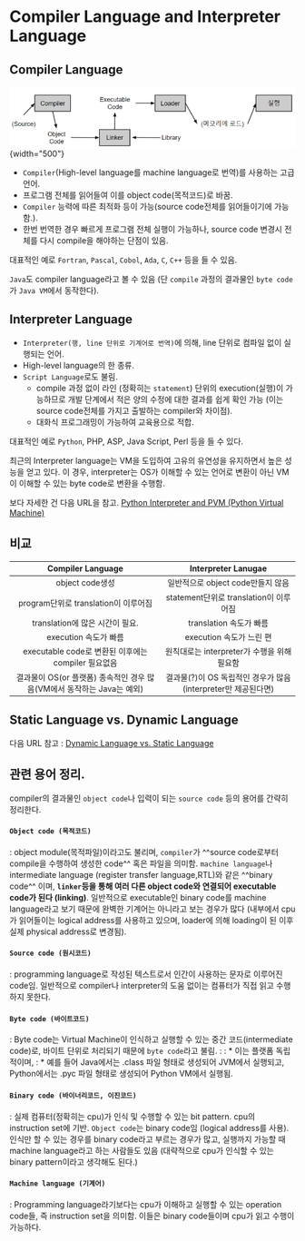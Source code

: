 # Compiler Language and Interpreter Language

## Compiler Language

![](./img/compiler_language.png){width="500"}

* `Compiler`(High-level language를 machine language로 번역)를 사용하는 고급 언어.
* 프로그램 전체를 읽어들여 이를 object code(목적코드)로 바꿈.
* `Compiler` 능력에 따른 최적화 등이 가능(source code전체를 읽어들이기에 가능함.).
* 한번 번역한 경우 빠르게 프로그램 전체 실행이 가능하나, source code 변경시 전체를 다시 compile을 해야하는 단점이 있음.

대표적인 예로 `Fortran`, `Pascal`, `Cobol`, `Ada`, `C`, `C++` 등을 들 수 있음.

`Java`도 compiler language라고 볼 수 있음 (단 `compile` 과정의 결과물인 `byte code`가 `Java VM`에서 동작한다).

## Interpreter Language

* `Interpreter(행, line 단위로 기계어로 번역)`에 의해, line 단위로 컴파일 없이 실행되는 언어.
* High-level language의 한 종류.
* `Script Language`로도 불림.
    * compile 과정 없이 라인 (정확히는 `statement`) 단위의 execution(실행)이 가능하므로 개발 단계에서 적은 양의 수정에 대한 결과를 쉽게 확인 가능 (이는 source code전체를 가지고 출발하는 compiler와 차이점).
    * 대화식 프로그래밍이 가능하여 교육용으로 적합.

대표적인 예로 `Python`, PHP, ASP, Java Script, Perl 등을 들 수 있다.

최근의 Interpreter language는 VM을 도입하여 고유의 유연성을 유지하면서 높은 성능을 얻고 있다. 이 경우, interpreter는 OS가 이해할 수 있는 언어로 변환이 아닌 VM이 이해할 수 있는 byte code로 변환을 수행함. 


보다 자세한 건 다음 URL을 참고. [Python Interpreter and PVM (Python Virtual Machine)](
https://dsaint31.tistory.com/entry/Python-Interpreter-and-PVM-Python-Virtual-Machine)

## 비교

| Compiler Language | Interpreter Lanugae |
| :---: | :---: |
|object code생성 | 일반적으로 object code만들지 않음 |
| program단위로 translation이 이루어짐 | statement단위로 translation이 이루어짐 |
| translation에 많은 시간이 필요. | translation 속도가 빠름 |
| execution 속도가 빠름 | execution 속도가 느린 편 |
| executable code로 변환된 이후에는 compiler 필요없음 | 원칙대로는 interpreter가 수행을 위해 필요함|
| 결과물이 OS(or 플랫폼) 종속적인 경우 많음(VM에서 동작하는 Java는 예외)| 결과물(?)이 OS 독립적인 경우가 많음(interpreter만 제공된다면)|

## Static Language vs. Dynamic Language

다음 URL 참고 : [Dynamic Language vs. Static Language](https://dsaint31.tistory.com/entry/Python-Dynamic-Language-vs-Static-Language)

## 관련 용어 정리.

compiler의 결과물인 `object code`나 입력이 되는 `source code` 등의 용어를 간략히 정리한다.

#### `Object code (목적코드)`
: object module(목적파일)이라고도 불리며, `compiler`가 ^^source code로부터 compile을 수행하여 생성한 code^^ 혹은 파일을 의미함. `machine language`나 intermediate language (register transfer language,RTL)와 같은 ^^binary code^^ 이며, **`linker`등을 통해 여러 다른 object code와 연결되어 executable code가 된다 (linking)**. 일반적으로 executable인 binary code를 machine language라고 보기 때문에 완벽한 기계어는 아니라고 보는 경우가 많다 (내부에서 cpu가 읽어들이는 logical address를 사용하고 있으며, loader에 의해 loading이 된 이후 실제 physical address로 변경됨).

#### `Source code (원시코드)`
: programming language로 작성된 텍스트로서 인간이 사용하는 문자로 이루어진 code임. 일반적으로 compiler나 interpreter의 도움 없이는 컴퓨터가 직접 읽고 수행하지 못한다.

#### `Byte code (바이트코드)`
: Byte code는 Virtual Machine이 인식하고 실행할 수 있는 중간 코드(intermediate code)로, 바이트 단위로 처리되기 때문에 `byte code`라고 불림. 
:
: * 이는 플랫폼 독립적이며, 
: * 예를 들어 Java에서는 .class 파일 형태로 생성되어 JVM에서 실행되고, Python에서는 .pyc 파일 형태로 생성되어 Python VM에서 실행됨.

#### `Binary code (바이너리코드, 이진코드)`
: 실제 컴퓨터(정확히는 cpu)가 인식 및 수행할 수 있는 bit pattern. cpu의 instruction set에 기반. `Object code`는 binary code임 (logical address를 사용). 인식만 할 수 있는 경우를 binary code라고 부르는 경우가 많고, 실행까지 가능할 때 machine language라고 하는 사람들도 있음 (대략적으로 cpu가 인식할 수 있는 binary pattern이라고 생각해도 된다.)

#### `Machine language (기계어)`
: Programming language라기보다는 cpu가 이해하고 실행할 수 있는 operation code들, 즉 instruction set을 의미함. 이들은 binary code들이며 cpu가 읽고 수행이 가능하다.

